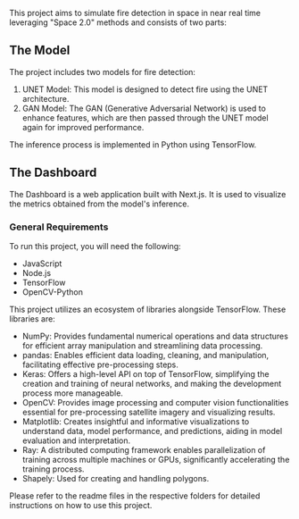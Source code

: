 This project aims to simulate fire detection in space in near real time leveraging "Space 2.0" methods and consists of two parts: 

## The Model
The project includes two models for fire detection:

1. UNET Model: This model is designed to detect fire using the UNET architecture.
2. GAN Model: The GAN (Generative Adversarial Network) is used to enhance features, which are then passed through the UNET model again for improved performance.

The inference process is implemented in Python using TensorFlow.

## The Dashboard
The Dashboard is a web application built with Next.js. It is used to visualize the metrics obtained from the model's inference.

### General Requirements
To run this project, you will need the following:

- JavaScript
- Node.js
- TensorFlow
- OpenCV-Python

This project utilizes an ecosystem of libraries alongside TensorFlow. These libraries are:

- NumPy: Provides fundamental numerical operations and data structures for efficient array manipulation and streamlining data processing.
- pandas: Enables efficient data loading, cleaning, and manipulation, facilitating effective pre-processing steps.
- Keras: Offers a high-level API on top of TensorFlow, simplifying the creation and training of neural networks, and making the development process more manageable.
- OpenCV: Provides image processing and computer vision functionalities essential for pre-processing satellite imagery and visualizing results.
- Matplotlib: Creates insightful and informative visualizations to understand data, model performance, and predictions, aiding in model evaluation and interpretation.
- Ray: A distributed computing framework enables parallelization of training across multiple machines or GPUs, significantly accelerating the training process.
- Shapely: Used for creating and handling polygons.

Please refer to the readme files in the respective folders for detailed instructions on how to use this project.
